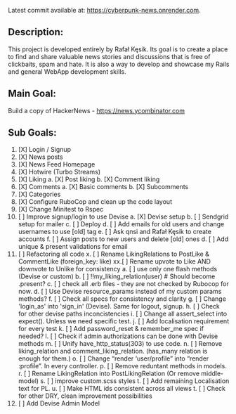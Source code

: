 Latest commit available at: https://cyberpunk-news.onrender.com.

## Description:
This project is developed entirely by Rafał Kęsik. Its goal is to create a place to find and share valuable news stories and discussions that is free of clickbaits, spam and hate. It is also a way to develop and showcase my Rails and general WebApp development skills.

## Main Goal:

Build a copy of HackerNews - https://news.ycombinator.com

## Sub Goals:

1. [X] Login / Signup
2. [X] News posts
3. [X] News Feed Homepage
4. [X] Hotwire (Turbo Streams)
5. [X] Liking
   a. [X] Post liking
   b. [X] Comment liking
6. [X] Comments
   a. [X] Basic comments
   b. [X] Subcomments
7. [X] Categories
8. [X] Configure RuboCop and clean up the code layout
9. [X] Change Minitest to Rspec
10. [ ] Improve signup/login to use Devise
   a. [X] Devise setup
   b. [ ] Sendgrid setup for mailer
   c. [ ] Deploy
   d. [ ] Add emails for old users and change usernames to use [old] tag
   e. [ ] Ask qnsi and Rafał Kęsik to create accounts
   f. [ ] Assign posts to new users and delete [old] ones
   d. [ ] Add unique & present validations for email
11. [ ] Refactoring all code
   x. [ ] Rename LikingRelations to PostLike & CommentLike (foreign_key: like)
   xx.[ ] Rename upvote to Like AND downvote to Unlike for consistency
   a. [ ] use only one flash methods (Devise or custom)
   b. [ ] !!my_liking_relation(user) # Should become .present?
   c. [ ] check all .erb files - they are not checked by Rubocop for now.
   d. [ ] Use Devise resource_params instead of my custom params methods?
   f. [ ] Check all specs for consistency and clarity
   g. [ ] Change 'login_as' into 'sign_in' (Devise). Same for logout, signup.
   h. [ ] Check for other devise paths inconcistencies
   i. [ ] Change all assert_select into expect(). Unless we need specific test.
   j. [ ] Add localisation requirement for every test
   k. [ ] Add password_reset & remember_me spec if needed?
   l. [ ] Check if admin authorizations can be done with Devise methods
   m. [ ] Unify have_http_status(303) to use code.
   n. [ ] Remove liking_relation and comment_liking_relation. (has_many relation is enough for them.)
   o. [ ] Change “render ‘user/profile” into “render :profile”. In every controller.
   p. [ ] Remove reduntant methods in models.
   r. [ ] Rename LikingRelation into PostLikingRelation (Or remove middle-model)
   s. [ ] improve custom.scss styles
   t. [ ] Add remaining Localisation text for PL.
   u. [ ] Make HTML ids consistent across all views
   t. [ ] Check for other DRY, clean improvement possibilities
12. [ ] Add Devise Admin Model


<!-- # README

This README would normally document whatever steps are necessary to get the
application up and running.

Things you may want to cover:

* Ruby version

* System dependencies

* Configuration

* Database creation

* Database initialization

* How to run the test suite

* Services (job queues, cache servers, search engines, etc.)

* Deployment instructions

* ... -->
